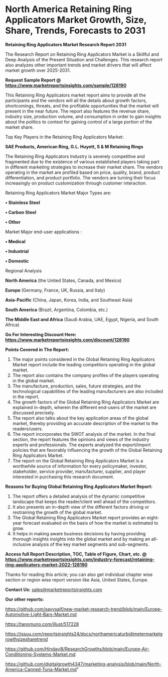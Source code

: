 # North America Retaining Ring Applicators Market Growth, Size, Share, Trends, Forecasts to 2031

<strong>Retaining Ring Applicators Market Research Report 2031</strong>

The Research Report on Retaining Ring Applicators Market is a Skillful and Deep Analysis of the Present Situation and Challenges. This research report also analyzes other important trends and market drivers that will affect market growth over 2025-2031.

<strong>Request Sample Report @ <a href=https://www.marketreportsinsights.com/sample/128190>https://www.marketreportsinsights.com/sample/128190</a></strong>

This Retaining Ring Applicators market report aims to provide all the participants and the vendors will all the details about growth factors, shortcomings, threats, and the profitable opportunities that the market will present in the near future. The report also features the revenue share, industry size, production volume, and consumption in order to gain insights about the politics to contest for gaining control of a large portion of the market share.

Top Key Players in the Retaining Ring Applicators Market:

<strong>SAE Products, American Ring, G.L. Huyett, S & M Retaining Rings</strong>

The Retaining Ring Applicators Industry is severely competitive and fragmented due to the existence of various established players taking part in different marketing strategies to increase their market share. The vendors operating in the market are profiled based on price, quality, brand, product differentiation, and product portfolio. The vendors are turning their focus increasingly on product customization through customer interaction.

Retaining Ring Applicators Market Major Types are:

<strong>• Stainless Steel

• Carbon Steel

• Other</strong>

Market Major end-user applications :

<strong>• Medical

• Industrial

• Domestic</strong>

Regional Analysis

</u><strong><b>North America</b></strong> (the United States, Canada, and Mexico)

<strong><b>Europe </b></strong>(Germany, France, UK, Russia, and Italy)

<strong><b>Asia-Pacific</b></strong> (China, Japan, Korea, India, and Southeast Asia)

<strong><b>South America</b></strong> (Brazil, Argentina, Colombia, etc.)

<strong><b>The Middle East and Africa</b></strong> (Saudi Arabia, UAE, Egypt, Nigeria, and South Africa)

<strong>Go For Interesting Discount Here: <a href=https://www.marketreportsinsights.com/discount/128190>https://www.marketreportsinsights.com/discount/128190</a></strong>

<strong>Points Covered in The Report:</strong>
<ol>
  <li>The major points considered in the Global Retaining Ring Applicators Market report include the leading competitors operating in the global market.</li>
  <li>The report also contains the company profiles of the players operating in the global market.</li>
  <li>The manufacture, production, sales, future strategies, and the technological capabilities of the leading manufacturers are also included in the report.</li>
  <li>The growth factors of the Global Retaining Ring Applicators Market are explained in-depth, wherein the different end-users of the market are discussed precisely.</li>
  <li>The report also talks about the key application areas of the global market, thereby providing an accurate description of the market to the readers/users.</li>
  <li>The report incorporates the SWOT analysis of the market. In the final section, the report features the opinions and views of the industry experts and professionals. The experts analyzed the export/import policies that are favorably influencing the growth of the Global Retaining Ring Applicators Market.</li>
  <li>The report on the Global Retaining Ring Applicators Market is a worthwhile source of information for every policymaker, investor, stakeholder, service provider, manufacturer, supplier, and player interested in purchasing this research document.</li>
</ol>
<strong>Reasons for Buying Global Retaining Ring Applicators Market Report:</strong>

<ol>
  <li>The report offers a detailed analysis of the dynamic competitive landscape that keeps the reader/client well ahead of the competitors.</li>
  <li>It also presents an in-depth view of the different factors driving or restraining the growth of the global market.</li>
  <li>The Global Retaining Ring Applicators Market report provides an eight-year forecast evaluated on the basis of how the market is estimated to grow.</li>
  <li>It helps in making aware business decisions by having providing thorough insights insights into the global market and by making an all-inclusive analysis of the key market segments and sub-segments.</li>
</ol>
<strong>Access full Report Description, TOC, Table of Figure, Chart, etc. @ <a href=https://www.marketreportsinsights.com/industry-forecast/retaining-ring-applicators-market-2022-128190>https://www.marketreportsinsights.com/industry-forecast/retaining-ring-applicators-market-2022-128190</a></strong>


Thanks for reading this article; you can also get individual chapter wise section or region wise report version like Asia, United States, Europe.

<strong>Contact Us:</strong>
sales@marketreportsinsights.com

<strong>Our other reports:</strong>

<a href=https://github.com/sayysaif/new-market-research-trend/blob/main/Europe-Automotive-Light-Bars-Market.md>https://github.com/sayysaif/new-market-research-trend/blob/main/Europe-Automotive-Light-Bars-Market.md</a>

<a href=https://tanomuno.com/illust/517228>https://tanomuno.com/illust/517228</a>

<a href=https://issuu.com/reportsinsights24/docs/northamericaturbidimetermarketgrowthsizesharetrend>https://issuu.com/reportsinsights24/docs/northamericaturbidimetermarketgrowthsizesharetrend</a>

<a href=https://github.com/Hindavi8/ResearchGrowths/blob/main/Europe-Air-Conditioning-Systems-Market.md>https://github.com/Hindavi8/ResearchGrowths/blob/main/Europe-Air-Conditioning-Systems-Market.md</a>

<a href=https://github.com/digitalgrowth4347/marketing-analysis/blob/main/North-America-Canned-Tuna-Market.md>https://github.com/digitalgrowth4347/marketing-analysis/blob/main/North-America-Canned-Tuna-Market.md</a>"
